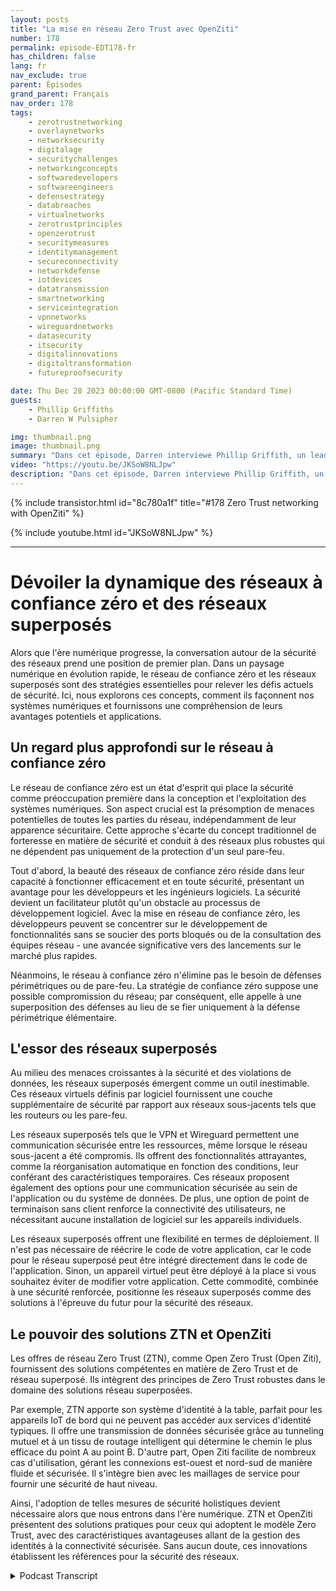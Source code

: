 ```yaml
---
layout: posts
title: "La mise en réseau Zero Trust avec OpenZiti"
number: 178
permalink: episode-EDT178-fr
has_children: false
lang: fr
nav_exclude: true
parent: Épisodes
grand_parent: Français
nav_order: 178
tags:
    - zerotrustnetworking
    - overlaynetworks
    - networksecurity
    - digitalage
    - securitychallenges
    - networkingconcepts
    - softwaredevelopers
    - softwareengineers
    - defensestrategy
    - databreaches
    - virtualnetworks
    - zerotrustprinciples
    - openzerotrust
    - securitymeasures
    - identitymanagement
    - secureconnectivity
    - networkdefense
    - iotdevices
    - datatransmission
    - smartnetworking
    - serviceintegration
    - vpnnetworks
    - wireguardnetworks
    - datasecurity
    - itsecurity
    - digitalinnovations
    - digitaltransformation
    - futureproofsecurity

date: Thu Dec 28 2023 00:00:00 GMT-0800 (Pacific Standard Time)
guests:
    - Phillip Griffiths
    - Darren W Pulsipher

img: thumbnail.png
image: thumbnail.png
summary: "Dans cet épisode, Darren interviewe Phillip Griffith, un leader communautaire du projet open-source OpenZiti. Ils discutent de l'importance du réseau Zero Trust dans les réseaux informatiques modernes."
video: "https://youtu.be/JKSoW8NLJpw"
description: "Dans cet épisode, Darren interviewe Phillip Griffith, un leader communautaire du projet open-source OpenZiti. Ils discutent de l'importance du réseau Zero Trust dans les réseaux informatiques modernes."
---
```


<div>
{% include transistor.html id="8c780a1f" title="#178 Zero Trust networking with OpenZiti" %}

{% include youtube.html id="JKSoW8NLJpw" %}
</div>

---

# Dévoiler la dynamique des réseaux à confiance zéro et des réseaux superposés

Alors que l'ère numérique progresse, la conversation autour de la sécurité des réseaux prend une position de premier plan. Dans un paysage numérique en évolution rapide, le réseau de confiance zéro et les réseaux superposés sont des stratégies essentielles pour relever les défis actuels de sécurité. Ici, nous explorons ces concepts, comment ils façonnent nos systèmes numériques et fournissons une compréhension de leurs avantages potentiels et applications.

## Un regard plus approfondi sur le réseau à confiance zéro

Le réseau de confiance zéro est un état d'esprit qui place la sécurité comme préoccupation première dans la conception et l'exploitation des systèmes numériques. Son aspect crucial est la présomption de menaces potentielles de toutes les parties du réseau, indépendamment de leur apparence sécuritaire. Cette approche s'écarte du concept traditionnel de forteresse en matière de sécurité et conduit à des réseaux plus robustes qui ne dépendent pas uniquement de la protection d'un seul pare-feu.

Tout d'abord, la beauté des réseaux de confiance zéro réside dans leur capacité à fonctionner efficacement et en toute sécurité, présentant un avantage pour les développeurs et les ingénieurs logiciels. La sécurité devient un facilitateur plutôt qu'un obstacle au processus de développement logiciel. Avec la mise en réseau de confiance zéro, les développeurs peuvent se concentrer sur le développement de fonctionnalités sans se soucier des ports bloqués ou de la consultation des équipes réseau - une avancée significative vers des lancements sur le marché plus rapides.

Néanmoins, le réseau à confiance zéro n'élimine pas le besoin de défenses périmétriques ou de pare-feu. La stratégie de confiance zéro suppose une possible compromission du réseau; par conséquent, elle appelle à une superposition des défenses au lieu de se fier uniquement à la défense périmétrique élémentaire.

## L'essor des réseaux superposés

Au milieu des menaces croissantes à la sécurité et des violations de données, les réseaux superposés émergent comme un outil inestimable. Ces réseaux virtuels définis par logiciel fournissent une couche supplémentaire de sécurité par rapport aux réseaux sous-jacents tels que les routeurs ou les pare-feu.

Les réseaux superposés tels que le VPN et Wireguard permettent une communication sécurisée entre les ressources, même lorsque le réseau sous-jacent a été compromis. Ils offrent des fonctionnalités attrayantes, comme la réorganisation automatique en fonction des conditions, leur conférant des caractéristiques temporaires. Ces réseaux proposent également des options pour une communication sécurisée au sein de l'application ou du système de données. De plus, une option de point de terminaison sans client renforce la connectivité des utilisateurs, ne nécessitant aucune installation de logiciel sur les appareils individuels.

Les réseaux superposés offrent une flexibilité en termes de déploiement. Il n'est pas nécessaire de réécrire le code de votre application, car le code pour le réseau superposé peut être intégré directement dans le code de l'application. Sinon, un appareil virtuel peut être déployé à la place si vous souhaitez éviter de modifier votre application. Cette commodité, combinée à une sécurité renforcée, positionne les réseaux superposés comme des solutions à l'épreuve du futur pour la sécurité des réseaux.

## Le pouvoir des solutions ZTN et OpenZiti

Les offres de réseau Zero Trust (ZTN), comme Open Zero Trust (Open Ziti), fournissent des solutions compétentes en matière de Zero Trust et de réseau superposé. Ils intègrent des principes de Zero Trust robustes dans le domaine des solutions réseau superposées.


Par exemple, ZTN apporte son système d'identité à la table, parfait pour les appareils IoT de bord qui ne peuvent pas accéder aux services d'identité typiques. Il offre une transmission de données sécurisée grâce au tunneling mutuel et à un tissu de routage intelligent qui détermine le chemin le plus efficace du point A au point B. D'autre part, Open Ziti facilite de nombreux cas d'utilisation, gérant les connexions est-ouest et nord-sud de manière fluide et sécurisée. Il s'intègre bien avec les maillages de service pour fournir une sécurité de haut niveau.

Ainsi, l'adoption de telles mesures de sécurité holistiques devient nécessaire alors que nous entrons dans l'ère numérique. ZTN et OpenZiti présentent des solutions pratiques pour ceux qui adoptent le modèle Zero Trust, avec des caractéristiques avantageuses allant de la gestion des identités à la connectivité sécurisée. Sans aucun doute, ces innovations établissent les références pour la sécurité des réseaux.



<details>
<summary> Podcast Transcript </summary>

<p></p>

</details>
